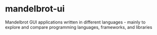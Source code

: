 # mandelbrot-ui
Mandelbrot GUI applications written in different languages - mainly to explore and compare programming languages, frameworks, and libraries
